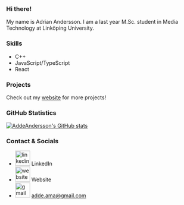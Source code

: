 ### Hi there!
My name is Adrian Andersson. I am a last year M.Sc. student in Media Technology at Linköping University.

### Skills
* C++
* JavaScript/TypeScript
* React

### Projects
Check out my [website](https://addeandersson.github.io/portfolio/) for more projects!

### GitHub Statistics
[![AddeAndersson's GitHub stats](https://github-readme-stats.vercel.app/api?username=AddeAndersson)](https://github.com/anuraghazra/github-readme-stats)

### Contact & Socials
* [<img src='https://cdn.jsdelivr.net/npm/simple-icons@3.0.1/icons/linkedin.svg' alt='linkedin' height='40'>](https://www.linkedin.com/in/adrian-andersson-410345149/) LinkedIn
* [<img src='https://cdn.jsdelivr.net/npm/simple-icons@3.0.1/icons/icloud.svg' alt='website' height='40'>](https://addeandersson.github.io/portfolio/) Website
* <img src='https://cdn.jsdelivr.net/npm/simple-icons@3.0.1/icons/gmail.svg' alt='gmail' height='40'> adde.ama@gmail.com
